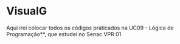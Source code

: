 # VisualG
Aqui irei colocar todos os códigos praticados na UC09 - Lógica de Programação**, que estudei no Senac VPR 01

